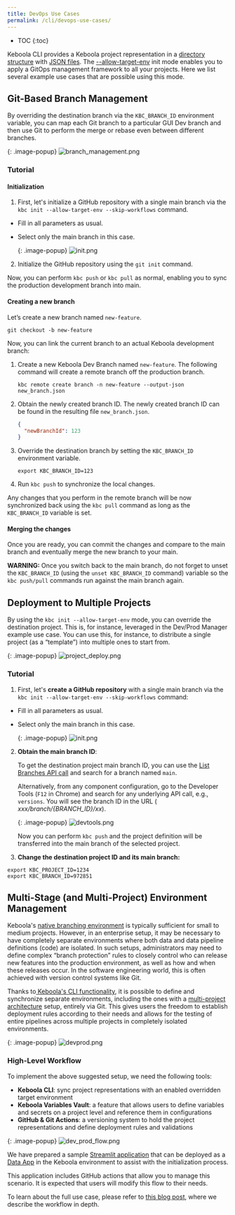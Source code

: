 ```yaml
---
title: DevOps Use Cases
permalink: /cli/devops-use-cases/
---
```


* TOC
{:toc}

Keboola CLI provides a Keboola project representation in
a [directory structure](/cli/structure/#directory-structure) with [JSON files](/cli/structure/#configurations).
The [--allow-target-env](https://developers.keboola.com/cli/commands/sync/init/#:~:text=Options-,%2D%2Dallow%2Dtarget%2Denv,-Allow%20usage%20of)
init mode
enables you to apply a GitOps management framework to all your projects. Here we list several example use cases that are possible
using this mode.

## Git-Based Branch Management

By overriding the destination branch via the `KBC_BRANCH_ID` environment variable, you can
map each Git branch to a particular GUI Dev branch and then use Git to perform the merge or rebase even between different
branches.

{: .image-popup}
![branch_management.png](/cli/devops-use-cases/branch_management.png)

### Tutorial

#### Initialization

1. First, let's initialize a GitHub repository with a single main branch via the `kbc init --allow-target-env --skip-workflows` command.

- Fill in all parameters as usual.
- Select only the main branch in this case.

  {: .image-popup}
  ![init.png](/cli/devops-use-cases/init.png)

2. Initialize the GitHub repository using the `git init` command.

Now, you can perform `kbc push` or `kbc pull` as normal, enabling you to sync the production development branch into main.

#### Creating a new branch

Let’s create a new branch named `new-feature`.

```shell
git checkout -b new-feature
```

Now, you can link the current branch to an actual Keboola development branch:

1. Create a new Keboola Dev Branch named `new-feature`. The following command will create a remote branch off the production
   branch.

    ```shell
    kbc remote create branch -n new-feature --output-json new_branch.json 
    ```

2. Obtain the newly created branch ID.
    The newly created branch ID can be found in the resulting file `new_branch.json`.
    ```json
    {
      "newBranchId": 123
    }
    ```
   
3. Override the destination branch by setting the `KBC_BRANCH_ID` environment variable.
    
    ```shell
    export KBC_BRANCH_ID=123
    ```

4. Run `kbc push` to synchronize the local changes.

Any changes that you perform in the remote branch will be now synchronized back using the `kbc pull` command as long as
the `KBC_BRANCH_ID` variable is set.

#### Merging the changes

Once you are ready, you can commit the changes and compare to the main branch and eventually merge the new branch to
your main.

**WARNING:** Once you switch back to the main branch, do not forget to unset the `KBC_BRANCH_ID` (using
the `unset KBC_BRANCH_ID` command) variable so the `kbc push/pull` commands run against the main branch again.

## Deployment to Multiple Projects

By using the `kbc init --allow-target-env` mode, you can override the destination project. This is, for instance, leveraged in
the Dev/Prod Manager example use case. You can use this, for instance, to distribute a single project (as a
“template”) into multiple ones to start from.

{: .image-popup}
![project_deploy.png](/cli/devops-use-cases/project_deploy.png)

### Tutorial

1. First, let's **create a GitHub repository** with a single main branch via the `kbc init --allow-target-env --skip-workflows` command:

- Fill in all parameters as usual.
- Select only the main branch in this case.

  {: .image-popup}
  ![init.png](/cli/devops-use-cases/init.png)

2. **Obtain the main branch ID**:

   To get the destination project main branch ID, you can use
   the [List Branches API call](https://keboola.docs.apiary.io/#reference/development-branches/branches/list-branches)
   and search for a branch named `main`.

   Alternatively, from any component configuration, go to the Developer Tools (`F12` in Chrome)
   and search for any underlying API call, e.g., `versions`. You will see the branch ID in the URL (
   *xxx/branch/{BRANCH_ID}/xx*).

   {: .image-popup}
   ![devtools.png](/cli/devops-use-cases/devtools.png)

   Now you can perform `kbc push` and the project definition will be transferred into the main branch of the selected
   project.

3. **Change the destination project ID and its main branch:**

```shell
export KBC_PROJECT_ID=1234
export KBC_BRANCH_ID=972851
```

## Multi-Stage (and Multi-Project) Environment Management

Keboola's [native branching environment](https://help.keboola.com/components/branches/) is typically sufficient for small
to medium projects. However, in an enterprise setup, it may
be necessary to have completely separate environments where both data and data pipeline definitions (code) are isolated.
In such setups, administrators may need to define complex “branch protection” rules to closely control who can release
new features into the production environment, as well as how and when these releases occur. In the software engineering
world, this is often achieved with version control systems like Git.

Thanks
to[ Keboola's CLI functionality](https://developers.keboola.com/cli/commands/sync/init/#:~:text=Options-,%2D%2Dallow%2Dtarget%2Denv,-Allow%20usage%20of),
it is possible to define and synchronize separate environments, including the
ones with a [multi-project architecture](https://help.keboola.com/catalog/multi-project/) setup, entirely via Git. This
gives users the freedom to establish deployment rules
according to their needs and allows for the testing of entire pipelines across multiple projects in completely isolated
environments.

{: .image-popup}
![devprod.png](/cli/devops-use-cases/devprod.png)

### High-Level Workflow

To implement the above suggested setup, we need the following tools:
- **Keboola CLI**: sync project representations with an enabled overridden target environment
- **Keboola Variables Vault**: a feature that allows users to define variables and secrets on a project level and reference them in configurations
- **GitHub & Git Actions**: a versioning system to hold the project representations and define deployment rules and validations

{: .image-popup}
![dev_prod_flow.png](/cli/devops-use-cases/dev_prod_flow.png)

We have prepared a sample [Streamlit application](https://github.com/keboola/cli-based-sync-generator) 
that can be deployed as a [Data App](https://help.keboola.com/components/data-apps/#git-repository) in the Keboola environment to assist with the initialization process.

This application includes GitHub actions that allow you to manage this scenario. It is expected that users will modify this flow to their needs.

To learn about the full use case, please refer to [this blog post](https://www.keboola.com/blog/keboola-dev-prod-lifecycle-via-git), where we describe the workflow in depth.

